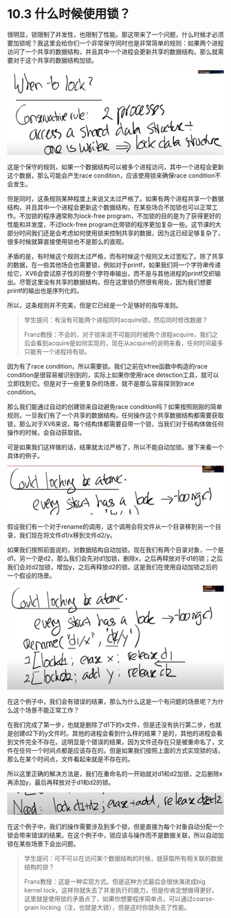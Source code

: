 # 10.3 什么时候使用锁？

很明显，锁限制了并发性，也限制了性能。那这带来了一个问题，什么时候才必须要加锁呢？我这里会给你们一个非常保守同时也是非常简单的规则：如果两个进程访问了一个共享的数据结构，并且其中一个进程会更新共享的数据结构，那么就需要对于这个共享的数据结构加锁。

![](../.gitbook/assets/image%20%28498%29.png)

这是个保守的规则，如果一个数据结构可以被多个进程访问，其中一个进程会更新这个数据，那么可能会产生race condition，应该使用锁来确保race condition不会发生。

但是同时，这条规则某种程度上来说又太过严格了。如果有两个进程共享一个数据结构，并且其中一个进程会更新这个数据结构，在某些场合不加锁也可以正常工作。不加锁的程序通常称为lock-free program，不加锁的目的是为了获得更好的性能和并发度，不过lock-free program比带锁的程序更加复杂一些。这节课的大部分时间我们还是会考虑如何使用锁来控制共享的数据，因为这已经足够复杂了，很多时候就算直接使用锁也不是那么的直观。

矛盾的是，有时候这个规则太过严格，而有时候这个规则又太过宽松了。除了共享的数据，在一些其他场合也需要锁，例如对于printf，如果我们将一个字符串传递给它，XV6会尝试原子性的将整个字符串输出，而不是与其他进程的printf交织输出。尽管这里没有共享的数据结构，但在这里锁仍然很有用处，因为我们想要printf的输出也是序列化的。

所以，这条规则并不完美，但是它已经是一个足够好的指导准则。

> 学生提问：有没有可能两个进程同时acquire锁，然后同时修改数据？
>
> Franz教授：不会的，对于锁来说不可能同时被两个进程acquire，我们之后会看到acquire是如何实现的，现在从acquire的说明来看，任何时间最多只能有一个进程持有锁。

因为有了race condition，所以需要锁。我们之前在kfree函数中构造的race condition是很容易被识别到的，实际上如果你使用race detection工具，就可以立即找到它。但是对于一些更复杂的场景，就不是那么容易探测到race condition。

那么我们能通过自动的创建锁来自动避免race condition吗？如果按照刚刚的简单规则，一旦我们有了一个共享的数据结构，任何操作这个共享数据结构都需要获取锁，那么对于XV6来说，每个结构体都需要自带一个锁，当我们对于结构体做任何操作的时候，会自动获取锁。

可是如果我们这样做的话，结果就太过严格了，所以不能自动加锁。接下来看一个具体的例子。

![](../.gitbook/assets/image%20%28456%29.png)

假设我们有一个对于rename的调用，这个调用会将文件从一个目录移到另一个目录，我们现在将文件d1/x移到文件d2/y。

如果我们按照前面说的，对数据结构自动加锁。现在我们有两个目录对象，一个是d1，另一个是d2，那么我们会先对d1加锁，删除x，之后再释放对于d1的锁；之后我们会对d2加锁，增加y，之后再释放d2的锁。这是我们在使用自动加锁之后的一个假设的场景。

![](../.gitbook/assets/image%20%28483%29.png)

在这个例子中，我们会有错误的结果，那么为什么这是一个有问题的场景呢？为什么这个场景不能正常工作？

在我们完成了第一步，也就是删除了d1下的x文件，但是还没有执行第二步，也就是创建d2下的y文件时。其他的进程会看到什么样的结果？是的，其他的进程会看到文件完全不存在。这明显是个错误的结果，因为文件还存在只是被重命名了，文件在任何一个时间点都是应该存在的。但是如果我们按照上面的方式实现锁的话，那么在某个时间点，文件看起来就是不存在的。

所以这里正确的解决方法是，我们在重命名的一开始就对d1和d2加锁，之后删除x再添加y，最后再释放对于d1和d2的锁。 

![](../.gitbook/assets/image%20%28484%29.png)

在这个例子中，我们的操作需要涉及到多个锁，但是直接为每个对象自动分配一个锁会带来错误的结果。在这个例子中，锁应该与操作而不是数据关联，所以自动加锁在某些场景下会出问题。

> 学生提问：可不可以在访问某个数据结构的时候，就获取所有相关联的数据结构的锁？
>
> Frans教授：这是一种实现方式。但是这种方式最后会很快演进成big kernel lock，这样你就失去了并发执行的能力，但是你肯定想做得更好。这里就是使用锁的矛盾点了，如果你想要程序简单点，可以通过coarse-grain locking（注，也就是大锁），但是这时你就失去了性能。

